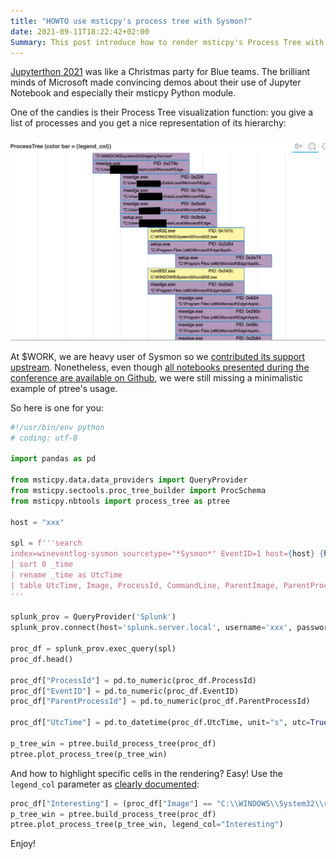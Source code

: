 ```yaml
---
title: "HOWTO use msticpy's process tree with Sysmon?"
date: 2021-09-11T18:22:42+02:00
Summary: This post introduce how to render msticpy's Process Tree with Sysmon telemetry.
---
```


[Jupyterthon 2021](https://infosecjupyterthon.com/introduction.html) was like a Christmas party for Blue teams. The brilliant minds of Microsoft made  convincing demos about their use of Jupyter Notebook and especially their msticpy Python module.

One of the candies is their Process Tree visualization function: you give a list of processes and you get a nice representation of its hierarchy:

![](/static/images/9dc9a604a23586b7b5d52f340aa070d0da7f23e3.png)

At $WORK, we are heavy user of Sysmon so we [contributed its support upstream](https://github.com/microsoft/msticpy/pull/267). Nonetheless, even though [all notebooks presented during the conference are available on Github](https://github.com/OTRF/infosec-jupyterthon/tree/master/workshops/2021), we were still missing a minimalistic example of ptree's usage.

So here is one for you:

```python
#!/usr/bin/env python
# coding: utf-8

import pandas as pd

from msticpy.data.data_providers import QueryProvider
from msticpy.sectools.proc_tree_builder import ProcSchema
from msticpy.nbtools import process_tree as ptree

host = "xxx"

spl = f'''search 
index=wineventlog-sysmon sourcetype="*Sysmon*" EventID=1 host={host} {host}
| sort 0 _time
| rename _time as UtcTime
| table UtcTime, Image, ProcessId, CommandLine, ParentImage, ParentProcessId, LogonId, ParentCommandLine, Computer, EventID
'''

splunk_prov = QueryProvider('Splunk')
splunk_prov.connect(host='splunk.server.local', username='xxx', password="xxx")

proc_df = splunk_prov.exec_query(spl)
proc_df.head()

proc_df["ProcessId"] = pd.to_numeric(proc_df.ProcessId)
proc_df["EventID"] = pd.to_numeric(proc_df.EventID)
proc_df["ParentProcessId"] = pd.to_numeric(proc_df.ParentProcessId)

proc_df["UtcTime"] = pd.to_datetime(proc_df.UtcTime, unit="s", utc=True)

p_tree_win = ptree.build_process_tree(proc_df)
ptree.plot_process_tree(p_tree_win)
```

And how to highlight specific cells in the rendering? Easy! Use the `legend_col` parameter as [clearly documented](https://msticpy.readthedocs.io/en/latest/visualization/ProcessTree.html?highlight=processtree#process-tree-plotting-syntax):

```python
proc_df["Interesting"] = (proc_df["Image"] == "C:\\WINDOWS\\System32\\rundll32.exe").astype(int)
p_tree_win = ptree.build_process_tree(proc_df)
ptree.plot_process_tree(p_tree_win, legend_col="Interesting")
```

Enjoy!

